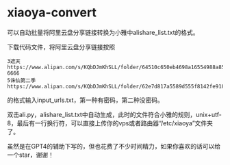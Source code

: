 # xiaoya-convert
可以自动批量将阿里云盘分享链接转换为小雅中alishare_list.txt的格式。

下载代码文件，将阿里云盘分享链接按照

 ``` 
 3遮天 https://www.alipan.com/s/KQbDJmKhSLL/folder/64510c650eb4698a16554988a85c09a149200e25 6666 
 5诛仙第二季 https://www.alipan.com/s/KQbDJmKhSLL/folder/62e7d817a5589d555f8142fe918baad868c9f5c3
 ``` 

的格式输入input_urls.txt，第一种有密码，第二种没密码。

双击ali.py，alishare_list.txt中自动生成，此时的文件符合小雅的规则，unix+utf-8，最后有一行换行符，可以直接上传你的vps或者路由器“/etc/xiaoya”文件夹了。

虽然是在GPT4的辅助下写的，但也花费了不少时间精力，如果你喜欢的话可以给一个star，谢谢！
